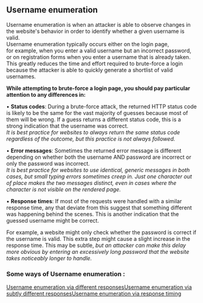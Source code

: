 ## Username enumeration

Username enumeration is when an attacker is able to observe changes in the website's behavior in order to identify whether a given username is valid.  
Username enumeration typically occurs either on the login page,  
for example, when you enter a valid username but an incorrect password, or on registration forms when you enter a username that is already taken. This greatly reduces the time and effort required to brute-force a login because the attacker is able to quickly generate a shortlist of valid usernames.  
 
**While attempting to brute-force a login page, you should pay particular attention to any differences in:**  
  
• **Status codes**: During a brute-force attack, the returned HTTP status code is likely to be the same for the vast majority of guesses because most of them will be wrong. If a guess returns a different status code, this is a strong indication that the username was correct.  
_It is best practice for websites to always return the same status code regardless of the outcome, but this practice is not always followed._  
  
  
• **Error messages**: Sometimes the returned error message is different depending on whether both the username AND password are incorrect or only the password was incorrect.  
_It is best practice for websites to use identical, generic messages in both cases, but small typing errors sometimes creep in. Just one character out of place makes the two messages distinct, even in cases where the character is not visible on the rendered page._  
  
  
▪ **Response times**: If most of the requests were handled with a similar response time, any that deviate from this suggest that something different was happening behind the scenes. This is another indication that the guessed username might be correct.  
  
For example, a website might only check whether the password is correct if the username is valid. This extra step might cause a slight increase in the response time. This may be subtle, _but an attacker can make this delay more obvious by entering an excessively long password that the website takes noticeably longer to handle._  
 
### Some ways of Username enumeration :

[Username enumeration via different responses](https://portswigger.net/web-security/authentication/password-based/lab-username-enumeration-via-different-responses)[Username enumeration via subtly different responses](https://portswigger.net/web-security/authentication/password-based/lab-username-enumeration-via-subtly-different-responses)[Username enumeration via response timing](https://portswigger.net/web-security/authentication/password-based/lab-username-enumeration-via-response-timing)